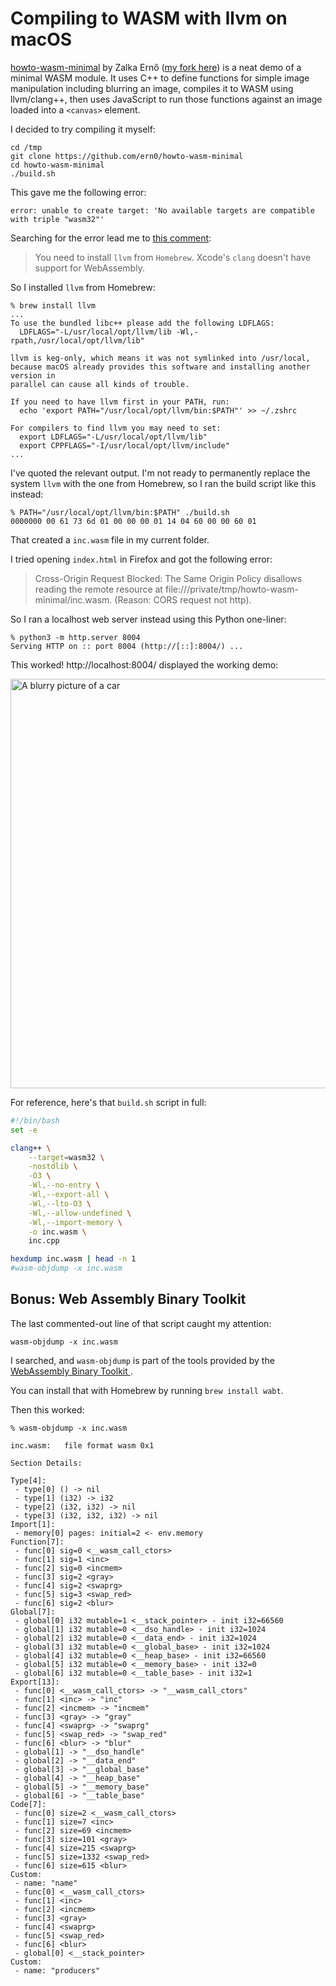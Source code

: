 # Compiling to WASM with llvm on macOS

[howto-wasm-minimal](https://github.com/ern0/howto-wasm-minimal) by Zalka Ernő ([my fork here](https://github.com/simonw/howto-wasm-minimal)) is a neat demo of a minimal WASM module. It uses C++ to define functions for simple image manipulation including blurring an image, compiles it to WASM using llvm/clang++, then uses JavaScript to run those functions against an image loaded into a `<canvas>` element.

I decided to try compiling it myself:

```
cd /tmp
git clone https://github.com/ern0/howto-wasm-minimal
cd howto-wasm-minimal
./build.sh
```
This gave me the following error:
```
error: unable to create target: 'No available targets are compatible with triple "wasm32"'
```
Searching for the error lead me to [this comment](https://github.com/WebAssembly/wasi-sdk/issues/172#issuecomment-772399153):

> You need to install `llvm` from `Homebrew`. Xcode's `clang` doesn't have support for WebAssembly.

So I installed `llvm` from Homebrew:

```
% brew install llvm
...
To use the bundled libc++ please add the following LDFLAGS:
  LDFLAGS="-L/usr/local/opt/llvm/lib -Wl,-rpath,/usr/local/opt/llvm/lib"

llvm is keg-only, which means it was not symlinked into /usr/local,
because macOS already provides this software and installing another version in
parallel can cause all kinds of trouble.

If you need to have llvm first in your PATH, run:
  echo 'export PATH="/usr/local/opt/llvm/bin:$PATH"' >> ~/.zshrc

For compilers to find llvm you may need to set:
  export LDFLAGS="-L/usr/local/opt/llvm/lib"
  export CPPFLAGS="-I/usr/local/opt/llvm/include"
...
```
I've quoted the relevant output. I'm not ready to permanently replace the system ``llvm`` with the one from Homebrew, so I ran the build script like this instead:
```
% PATH="/usr/local/opt/llvm/bin:$PATH" ./build.sh 
0000000 00 61 73 6d 01 00 00 00 01 14 04 60 00 00 60 01
```
That created a `inc.wasm` file in my current folder.

I tried opening `index.html` in Firefox and got the following error:

> Cross-Origin Request Blocked: The Same Origin Policy disallows reading the remote resource at file:///private/tmp/howto-wasm-minimal/inc.wasm. (Reason: CORS request not http).

So I ran a localhost web server instead using this Python one-liner:
```
% python3 -m http.server 8004
Serving HTTP on :: port 8004 (http://[::]:8004/) ...
```
This worked! http://localhost:8004/ displayed the working demo:

<img width="655" alt="A blurry picture of a car" src="https://user-images.githubusercontent.com/9599/160464900-c4c964ac-b825-4a49-b381-e17da3543187.png">

For reference, here's that `build.sh` script in full:

```bash
#!/bin/bash
set -e

clang++ \
	--target=wasm32 \
	-nostdlib \
	-O3 \
	-Wl,--no-entry \
	-Wl,--export-all \
	-Wl,--lto-O3 \
	-Wl,--allow-undefined \
	-Wl,--import-memory \
	-o inc.wasm \
	inc.cpp

hexdump inc.wasm | head -n 1
#wasm-objdump -x inc.wasm
```

## Bonus: Web Assembly Binary Toolkit

The last commented-out line of that script caught my attention:

    wasm-objdump -x inc.wasm

I searched, and `wasm-objdump` is part of the tools provided by the [WebAssembly Binary Toolkit ](https://github.com/WebAssembly/wabt).

You can install that with Homebrew by running `brew install wabt`.

Then this worked:

```
% wasm-objdump -x inc.wasm

inc.wasm:	file format wasm 0x1

Section Details:

Type[4]:
 - type[0] () -> nil
 - type[1] (i32) -> i32
 - type[2] (i32, i32) -> nil
 - type[3] (i32, i32, i32) -> nil
Import[1]:
 - memory[0] pages: initial=2 <- env.memory
Function[7]:
 - func[0] sig=0 <__wasm_call_ctors>
 - func[1] sig=1 <inc>
 - func[2] sig=0 <incmem>
 - func[3] sig=2 <gray>
 - func[4] sig=2 <swaprg>
 - func[5] sig=3 <swap_red>
 - func[6] sig=2 <blur>
Global[7]:
 - global[0] i32 mutable=1 <__stack_pointer> - init i32=66560
 - global[1] i32 mutable=0 <__dso_handle> - init i32=1024
 - global[2] i32 mutable=0 <__data_end> - init i32=1024
 - global[3] i32 mutable=0 <__global_base> - init i32=1024
 - global[4] i32 mutable=0 <__heap_base> - init i32=66560
 - global[5] i32 mutable=0 <__memory_base> - init i32=0
 - global[6] i32 mutable=0 <__table_base> - init i32=1
Export[13]:
 - func[0] <__wasm_call_ctors> -> "__wasm_call_ctors"
 - func[1] <inc> -> "inc"
 - func[2] <incmem> -> "incmem"
 - func[3] <gray> -> "gray"
 - func[4] <swaprg> -> "swaprg"
 - func[5] <swap_red> -> "swap_red"
 - func[6] <blur> -> "blur"
 - global[1] -> "__dso_handle"
 - global[2] -> "__data_end"
 - global[3] -> "__global_base"
 - global[4] -> "__heap_base"
 - global[5] -> "__memory_base"
 - global[6] -> "__table_base"
Code[7]:
 - func[0] size=2 <__wasm_call_ctors>
 - func[1] size=7 <inc>
 - func[2] size=69 <incmem>
 - func[3] size=101 <gray>
 - func[4] size=215 <swaprg>
 - func[5] size=1332 <swap_red>
 - func[6] size=615 <blur>
Custom:
 - name: "name"
 - func[0] <__wasm_call_ctors>
 - func[1] <inc>
 - func[2] <incmem>
 - func[3] <gray>
 - func[4] <swaprg>
 - func[5] <swap_red>
 - func[6] <blur>
 - global[0] <__stack_pointer>
Custom:
 - name: "producers"
```
